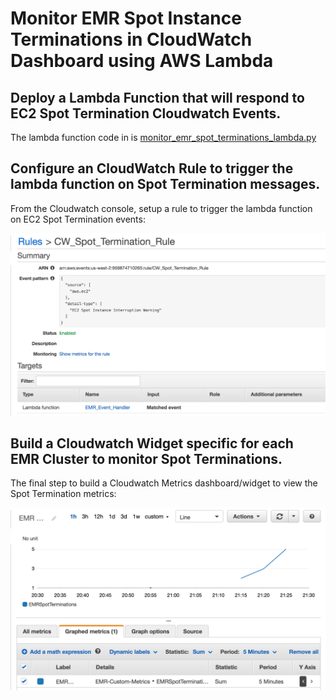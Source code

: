 # Monitor EMR Spot Instance Terminations in CloudWatch Dashboard using AWS Lambda


## Deploy a Lambda Function that will respond to EC2 Spot Termination Cloudwatch Events.

The lambda function code in is [monitor_emr_spot_terminations_lambda.py](https://github.com/nmukerje/misc/blob/master/EMR_Spot_Terminations/monitor_emr_spot_terminations_lambda.py)

## Configure an CloudWatch Rule to trigger the lambda function on Spot Termination messages.

From the Cloudwatch console, setup a rule to trigger the lambda function on EC2 Spot Termination events:

![Cloudwatch Event Rule](https://github.com/nmukerje/misc/blob/master/EMR_Spot_Terminations/ec2_spot-termination_cw_rule.png)

## Build a Cloudwatch Widget specific for each EMR Cluster to monitor Spot Terminations.

The final step to build a Cloudwatch Metrics dashboard/widget to view the Spot Termination metrics:

![Cloudwatch Metrics Dashboard](https://github.com/nmukerje/misc/blob/master/EMR_Spot_Terminations/cw_chart.png)
